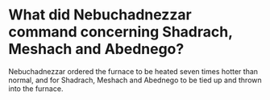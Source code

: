 # What did Nebuchadnezzar command concerning Shadrach, Meshach and Abednego?

Nebuchadnezzar ordered the furnace to be heated seven times hotter than normal, and for Shadrach, Meshach and Abednego to be tied up and thrown into the furnace.
